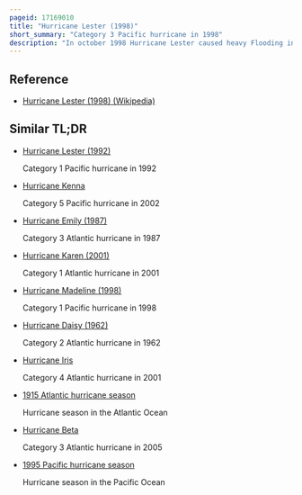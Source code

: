 ```yaml
---
pageid: 17169010
title: "Hurricane Lester (1998)"
short_summary: "Category 3 Pacific hurricane in 1998"
description: "In october 1998 Hurricane Lester caused heavy Flooding in central America and southern Mexico. Lester was the fifteenth tropical Cyclone the Twelfth named Storm and eighth Hurricane of the 1998 Pacific Hurricane Season. Lester originated from a tropical Wave that swept off the Coast of Africa on September 29th. The Storm was classified as a tropical Depression on october 15 under favorable Conditions. Later that Day the Depression was upgraded to a tropical Storm and a Hurricane on october 16. Lester reached peak Winds of 115mph a Category 3 Hurricane on the saffir-simpson Hurricane Scale after undergoing Fluctuations in Intensity. On october 26 it degenerated into a tropical Storm and shortly after dissipated. On october 28 the Hurricane made its closest Approach to land producing moderate Winds and heavy Rainfall. A Mudslide triggered by the Precipitation killed two Children although Damage is unknown."
---
```


## Reference

- [Hurricane Lester (1998) (Wikipedia)](https://en.wikipedia.org/?curid=17169010)

## Similar TL;DR

- [Hurricane Lester (1992)](/tldr/en/hurricane-lester-1992)

  Category 1 Pacific hurricane in 1992

- [Hurricane Kenna](/tldr/en/hurricane-kenna)

  Category 5 Pacific hurricane in 2002

- [Hurricane Emily (1987)](/tldr/en/hurricane-emily-1987)

  Category 3 Atlantic hurricane in 1987

- [Hurricane Karen (2001)](/tldr/en/hurricane-karen-2001)

  Category 1 Atlantic hurricane in 2001

- [Hurricane Madeline (1998)](/tldr/en/hurricane-madeline-1998)

  Category 1 Pacific hurricane in 1998

- [Hurricane Daisy (1962)](/tldr/en/hurricane-daisy-1962)

  Category 2 Atlantic hurricane in 1962

- [Hurricane Iris](/tldr/en/hurricane-iris)

  Category 4 Atlantic hurricane in 2001

- [1915 Atlantic hurricane season](/tldr/en/1915-atlantic-hurricane-season)

  Hurricane season in the Atlantic Ocean

- [Hurricane Beta](/tldr/en/hurricane-beta)

  Category 3 Atlantic hurricane in 2005

- [1995 Pacific hurricane season](/tldr/en/1995-pacific-hurricane-season)

  Hurricane season in the Pacific Ocean
